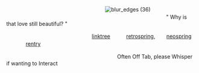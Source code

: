  ㅤ ㅤ ㅤ ㅤㅤ ㅤㅤ ㅤ ㅤ ㅤ ㅤ ㅤ ㅤ ㅤㅤㅤㅤ![blur_edges (36)](https://github.com/user-attachments/assets/5b139632-45d7-4170-9588-9823fc5d4448) ㅤ
ㅤㅤㅤㅤㅤㅤㅤㅤㅤㅤㅤㅤㅤㅤㅤㅤㅤㅤㅤㅤㅤㅤㅤㅤㅤㅤㅤㅤㅤㅤㅤㅤㅤ ㅤㅤㅤ ㅤㅤ ㅤ"  Why is that love still beautiful?  "

ㅤㅤㅤㅤㅤㅤㅤㅤㅤㅤㅤㅤㅤㅤ ㅤ ㅤㅤ[linktree](https://linktr.ee/senaizumi) ㅤㅤㅤ[retrospring](https://retrospring.net/@AMERiCAN0), ㅤㅤ[neospring](https://neospring.org/@kanatayatonokami)ㅤㅤㅤㅤ[rentry](https://rentry.co/olivia) ㅤㅤㅤ

ㅤㅤㅤㅤㅤ ㅤㅤㅤㅤㅤㅤㅤㅤㅤ ㅤ ㅤ ㅤ ㅤㅤㅤ ㅤOften Off Tab,  please Whisper if wanting to Interact
